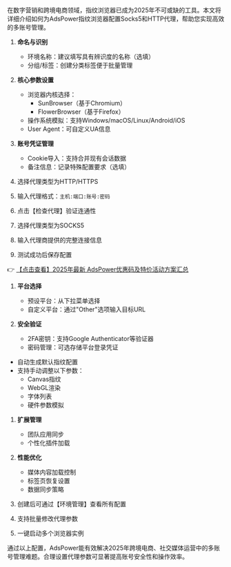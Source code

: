 
在数字营销和跨境电商领域，指纹浏览器已成为2025年不可或缺的工具。本文将详细介绍如何为AdsPower指纹浏览器配置Socks5和HTTP代理，帮助您实现高效的多账号管理。


1. **命名与识别**  
   - 环境名称：建议填写具有辨识度的名称（选填）
   - 分组/标签：创建分类标签便于批量管理

2. **核心参数设置**  
   - 浏览器内核选择：
     - SunBrowser（基于Chromium）
     - FlowerBrowser（基于Firefox）
   - 操作系统模拟：支持Windows/macOS/Linux/Android/iOS
   - User Agent：可自定义UA信息

3. **账号凭证管理**  
   - Cookie导入：支持合并现有会话数据
   - 备注信息：记录特殊配置要求（选填）


1. 选择代理类型为HTTP/HTTPS
2. 输入代理格式：`主机:端口:账号:密码`
3. 点击【检查代理】验证连通性

1. 选择代理类型为SOCKS5
2. 输入代理商提供的完整连接信息
3. 测试成功后保存配置

👉 [【点击查看】2025年最新 AdsPower优惠码及特价活动方案汇总](https://bit.ly/adspower_free)


1. **平台选择**  
   - 预设平台：从下拉菜单选择
   - 自定义平台：通过"Other"选项输入目标URL

2. **安全验证**  
   - 2FA密钥：支持Google Authenticator等验证器
   - 密码管理：可选存储平台登录凭证


- 自动生成默认指纹配置
- 支持手动调整以下参数：
  - Canvas指纹
  - WebGL渲染
  - 字体列表
  - 硬件参数模拟


1. **扩展管理**  
   - 团队应用同步
   - 个性化插件加载

2. **性能优化**  
   - 媒体内容加载控制
   - 标签页恢复设置
   - 数据同步策略


1. 创建后可通过【环境管理】查看所有配置
2. 支持批量修改代理参数
3. 一键启动多个浏览器实例

通过以上配置，AdsPower能有效解决2025年跨境电商、社交媒体运营中的多账号管理难题。合理设置代理参数可显著提高账号安全性和操作效率。
